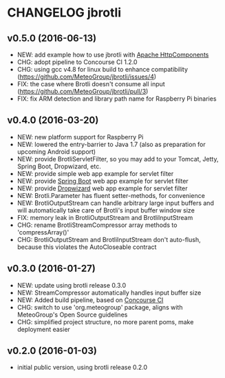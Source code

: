 
CHANGELOG jbrotli
=================

## v0.5.0 (2016-06-13)

* NEW: add example how to use jbrotli with [Apache HttpComponents](https://hc.apache.org/)
* CHG: adopt pipeline to Concourse CI 1.2.0
* CHG: using gcc v4.8 for linux build to enhance compatibility (https://github.com/MeteoGroup/jbrotli/issues/4)
* FIX: the case where Brotli doesn't consume all input (https://github.com/MeteoGroup/jbrotli/pull/3)
* FIX: fix ARM detection and library path name for Raspberry Pi binaries

## v0.4.0 (2016-03-20)

* NEW: new platform support for Raspberry Pi
* NEW: lowered the entry-barrier to Java 1.7 (also as preparation for upcoming Android support) 
* NEW: provide BrotliServletFilter, so you may add to your Tomcat, Jetty, Spring Boot, Dropwizard, etc.
* NEW: provide simple web app example for servlet filter 
* NEW: provide [Spring Boot](http://projects.spring.io/spring-boot/) web app example for servlet filter 
* NEW: provide [Dropwizard](http://dropwizard.io) web app example for servlet filter 
* NEW: Brotli.Parameter has fluent setter-methods, for convenience
* NEW: BrotliOutputStream can handle arbitrary large input buffers and will automatically take care of Brotli's input buffer window size    
* FIX: memory leak in BrotliOutputStream and BrotliInputStream
* CHG: rename BrotliStreamCompressor array methods to 'compressArray()'
* CHG: BrotliOutputStream and BrotliInputStream don't auto-flush, because this violates the AutoCloseable contract

## v0.3.0 (2016-01-27)

* NEW: update using brotli release 0.3.0
* NEW: StreamCompressor automatically handles input buffer size
* NEW: Added build pipeline, based on [Concourse CI](http://concourse.ci/)
* CHG: switch to use 'org.meteogroup' package, aligns with MeteoGroup's Open Source guidelines
* CHG: simplified project structure, no more parent poms, make deployment easier


## v0.2.0 (2016-01-03)

* initial public version, using brotli release 0.2.0